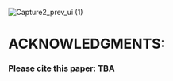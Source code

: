 ![Capture2_prev_ui (1)](https://github.com/aboodbdaiwi/HP129Xe_Analysis_App/assets/36932337/1df8432c-7498-4bf1-ad60-a0552e776fbd)

# ACKNOWLEDGMENTS:
### Please cite this paper: TBA
